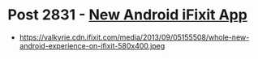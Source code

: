 # Post 2831 - [New Android iFixit App](https://www.ifixit.com/News/2831/new-android-ifixit-app)

- https://valkyrie.cdn.ifixit.com/media/2013/09/05155508/whole-new-android-experience-on-ifixit-580x400.jpeg
